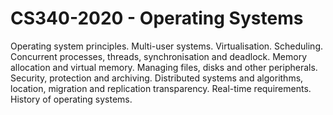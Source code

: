 # CS340-2020 - Operating Systems
Operating system principles. Multi-user systems. Virtualisation. Scheduling. Concurrent processes, threads, synchronisation and deadlock. Memory allocation and virtual memory. Managing files, disks and other peripherals. Security, protection and archiving. Distributed systems and algorithms, location, migration and replication transparency. Real-time requirements. History of operating systems.
